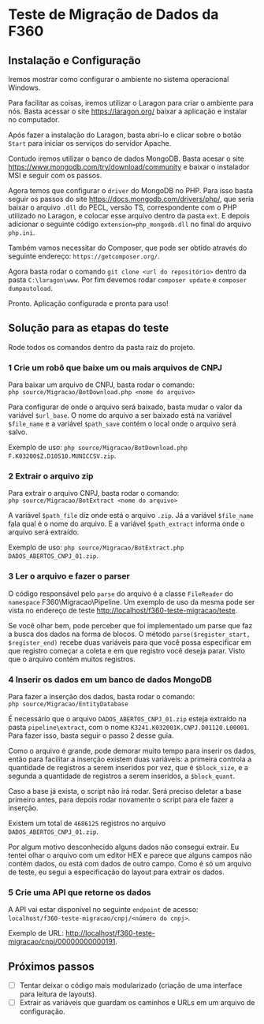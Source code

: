 # Teste de Migração de Dados da F360

## Instalação e Configuração
Iremos mostrar como configurar o ambiente no sistema operacional Windows.

Para facilitar as coisas, iremos utilizar o Laragon para criar o ambiente
para nós. Basta acessar o site <https://laragon.org/> baixar a aplicação
e instalar no computador.

Após fazer a instalação do Laragon, basta abri-lo e clicar sobre o botão
`Start` para iniciar os serviços do servidor Apache.

Contudo iremos utilizar o banco de dados MongoDB. Basta acesar o site
<https://www.mongodb.com/try/download/community> e baixar o instalador MSI
e seguir com os passos.

Agora temos que configurar o `driver` do MongoDB no PHP. Para isso basta
seguir os passos do site <https://docs.mongodb.com/drivers/php/>, que seria
baixar o arquivo `.dll` do PECL, versão TS, correspondente com o PHP utilizado
no Laragon, e colocar esse arquivo dentro da pasta `ext`. E depois adicionar
o seguinte código `extension=php_mongodb.dll` no final do arquivo `php.ini`.

Também vamos necessitar do Composer, que pode ser obtido através do
seguinte endereço:  `https://getcomposer.org/`.

Agora basta rodar o comando `git clone <url do repositório>` dentro da pasta
`C:\laragon\www`. Por fim devemos rodar `composer update` e `composer dumpautoload`.

Pronto. Aplicação configurada e pronta para uso!


## Solução para as etapas do teste
Rode todos os comandos dentro da pasta raiz do projeto.


### 1 Crie um robô que baixe um ou mais arquivos de CNPJ
Para baixar um arquivo de CNPJ, basta rodar o comando:<br>
`php source/Migracao/BotDownload.php <nome do arquivo>`

Para configurar de onde o arquivo será baixado, basta mudar o valor da variável
`$url_base`. O nome do arquivo a ser baixado está na variável `$file_name` e a
variável `$path_save` contém o local onde o arquivo será salvo.

Exemplo de uso: `php source/Migracao/BotDownload.php F.K03200$Z.D10510.MUNICCSV.zip`.


### 2 Extrair o arquivo zip
Para extrair o arquivo CNPJ, basta rodar o comando:<br>
`php source/Migracao/BotExtract <nome do arquivo>`

A variável `$path_file` diz onde está o arquivo `.zip`. Já a variável
`$file_name` fala qual é o nome do arquivo. E a variável `$path_extract`
informa onde o arquivo será extraído.

Exemplo de uso: `php source/Migracao/BotExtract.php DADOS_ABERTOS_CNPJ_01.zip`.


### 3 Ler o arquivo e fazer o parser
O código responsável pelo `parse` do arquivo é a classe `FileReader` do
`namespace` F360\Migracao\Pipeline. Um exemplo de uso da mesma pode ser
vista no endereço de teste <http://localhost/f360-teste-migracao/teste>.

Se você olhar bem, pode perceber que foi implementado um parse que faz
a busca dos dados na forma de blocos. O método `parse($register_start, $register_end)`
recebe duas variáveis para que você possa especificar em que registro começar
a coleta e em que registro você deseja parar. Visto que o arquivo contém muitos
registros.


### 4 Inserir os dados em um banco de dados MongoDB
Para fazer a inserção dos dados, basta rodar o comando:<br>
`php source/Migracao/EntityDatabase`

É necessário que o arquivo `DADOS_ABERTOS_CNPJ_01.zip` esteja extraído
na pasta `pipeline\extract`, com o nome `K3241.K032001K.CNPJ.D01120.L00001`.
Para fazer isso, basta seguir o passo 2 desse guia.

Como o arquivo é grande, pode demorar muito tempo para inserir os dados,
então para facilitar a inserção existem duas variáveis: a primeira controla
a quantidade de registros a serem inseridos por vez, que é `$block_size`,
e a segunda a quantidade de registros a serem inseridos, a `$block_quant`.

Caso a base já exista, o script não irá rodar. Será preciso deletar a base
primeiro antes, para depois rodar novamente o script para ele fazer a inserção.

Existem um total de `4686125` registros no arquivo `DADOS_ABERTOS_CNPJ_01.zip`.

Por algum motivo desconhecido alguns dados não consegui extrair. Eu tentei
olhar o arquivo com um editor HEX e parece que alguns campos não contém dados,
ou está com dados de outro campo. Como é só um arquivo de teste, eu segui a
especificação do layout para extrair os dados.


### 5 Crie uma API que retorne os dados
A API vai estar disponível no seguinte `endpoint` de acesso:<br>
`localhost/f360-teste-migracao/cnpj/<número do cnpj>`.

Exemplo de URL: <http://localhost/f360-teste-migracao/cnpj/00000000000191>.


## Próximos passos
- [ ] Tentar deixar o código mais modularizado (criação de uma interface para leitura de layouts).
- [ ] Extrair as variáveis que guardam os caminhos e URLs em um arquivo de configuração.
